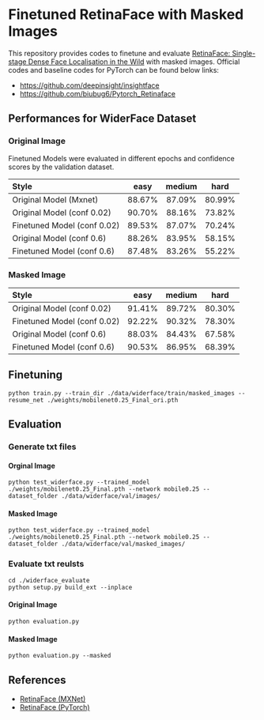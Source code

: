 # Finetuned RetinaFace with Masked Images

This repository provides codes to finetune and evaluate [RetinaFace: Single-stage Dense Face Localisation in the Wild](https://arxiv.org/abs/1905.00641) with masked images. Official codes and baseline codes for PyTorch can be found below links:

- https://github.com/deepinsight/insightface
- https://github.com/biubug6/Pytorch_Retinaface


## Performances for WiderFace Dataset

### Original Image

Finetuned Models were evaluated in different epochs and confidence scores by the validation dataset.

| Style | easy | medium | hard |
|:-|:-:|:-:|:-:|
| Original Model (Mxnet) | 88.67% | 87.09% | 80.99% |
| Original Model (conf 0.02) | 90.70% | 88.16% | 73.82% |
| Finetuned Model (conf 0.02) | 89.53% | 87.07% | 70.24% |
| Original Model (conf 0.6) | 88.26% | 83.95% | 58.15% |
| Finetuned Model (conf 0.6) | 87.48% | 83.26% | 55.22% |

### Masked Image
| Style | easy | medium | hard |
|:-|:-:|:-:|:-:|
| Original Model (conf 0.02) | 91.41% | 89.72% | 80.30% |
| Finetuned Model (conf 0.02) | 92.22% | 90.32% | 78.30% |
| Original Model (conf 0.6) | 88.03% | 84.43% | 67.58% |
| Finetuned Model (conf 0.6) | 90.53% | 86.95% | 68.39% |


## Finetuning

```Shell
python train.py --train_dir ./data/widerface/train/masked_images --resume_net ./weights/mobilenet0.25_Final_ori.pth
```

## Evaluation

### Generate txt files

#### Orginal Image
```Shell
python test_widerface.py --trained_model ./weights/mobilenet0.25_Final.pth --network mobile0.25 --dataset_folder ./data/widerface/val/images/
```

#### Masked Image
```Shell
python test_widerface.py --trained_model ./weights/mobilenet0.25_Final.pth --network mobile0.25 --dataset_folder ./data/widerface/val/masked_images/
```

### Evaluate txt reulsts

```Shell
cd ./widerface_evaluate
python setup.py build_ext --inplace
```

#### Original Image
```Shell
python evaluation.py
```

#### Masked Image
```Shell
python evaluation.py --masked
```


## References

- [RetinaFace (MXNet)](https://github.com/deepinsight/insightface)
- [RetinaFace (PyTorch)](https://github.com/biubug6/Pytorch_Retinaface)
